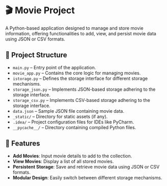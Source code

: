 # 🎬 Movie Project

A Python-based application designed to manage and store movie information, offering functionalities to add, view, and persist movie data using JSON or CSV formats.

## 📁 Project Structure

- `main.py` – Entry point of the application.
- `movie_app.py` – Contains the core logic for managing movies.
- `istorage.py` – Defines the storage interface for different storage mechanisms.
- `storage_json.py` – Implements JSON-based storage adhering to the storage interface.
- `storage_csv.py` – Implements CSV-based storage adhering to the storage interface.
- `data.json` – Sample JSON file containing movie data.
- `_static/` – Directory for static assets (if any).
- `.idea/` – Project configuration files for IDEs like PyCharm.
- `__pycache__/` – Directory containing compiled Python files.

## 🚀 Features

- **Add Movies**: Input movie details to add to the collection.
- **View Movies**: Display a list of all stored movies.
- **Persistent Storage**: Save and retrieve movie data using JSON or CSV formats.
- **Modular Design**: Easily switch between different storage mechanisms.
